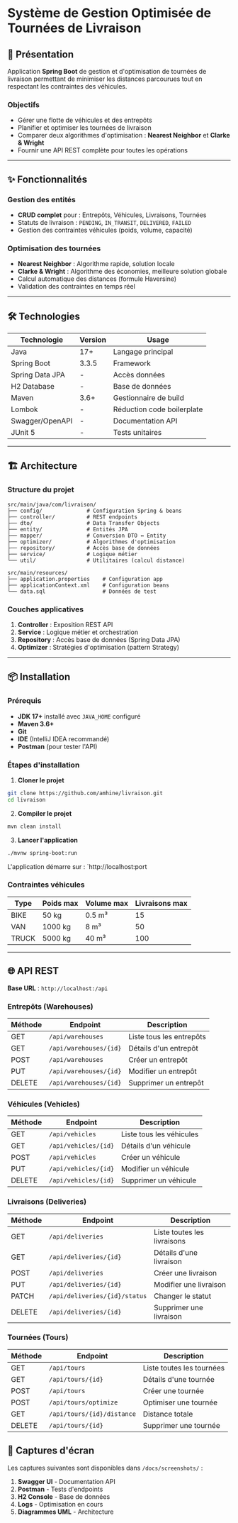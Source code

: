 # Système de Gestion Optimisée de Tournées de Livraison


## 🎯 Présentation

Application **Spring Boot** de gestion et d'optimisation de tournées de livraison permettant de minimiser les distances parcourues tout en respectant les contraintes des véhicules.

### Objectifs
- Gérer une flotte de véhicules et des entrepôts
- Planifier et optimiser les tournées de livraison
- Comparer deux algorithmes d'optimisation : **Nearest Neighbor** et **Clarke & Wright**
- Fournir une API REST complète pour toutes les opérations

---

## ✨ Fonctionnalités

### Gestion des entités
- **CRUD complet** pour : Entrepôts, Véhicules, Livraisons, Tournées
- Statuts de livraison : `PENDING`, `IN_TRANSIT`, `DELIVERED`, `FAILED`
- Gestion des contraintes véhicules (poids, volume, capacité)

### Optimisation des tournées
- **Nearest Neighbor** : Algorithme rapide, solution locale
- **Clarke & Wright** : Algorithme des économies, meilleure solution globale
- Calcul automatique des distances (formule Haversine)
- Validation des contraintes en temps réel

---

## 🛠️ Technologies

| Technologie | Version | Usage |
|------------|---------|-------|
| Java | 17+ | Langage principal |
| Spring Boot | 3.3.5 | Framework |
| Spring Data JPA | - | Accès données |
| H2 Database | - | Base de données |
| Maven | 3.6+ | Gestionnaire de build |
| Lombok | - | Réduction code boilerplate |
| Swagger/OpenAPI | - | Documentation API |
| JUnit 5 | - | Tests unitaires |

---

## 🏗️ Architecture

### Structure du projet
```
src/main/java/com/livraison/
├── config/              # Configuration Spring & beans
├── controller/          # REST endpoints
├── dto/                 # Data Transfer Objects
├── entity/              # Entités JPA
├── mapper/              # Conversion DTO ↔ Entity
├── optimizer/           # Algorithmes d'optimisation
├── repository/          # Accès base de données
├── service/             # Logique métier
└── util/                # Utilitaires (calcul distance)

src/main/resources/
├── application.properties    # Configuration app
├── applicationContext.xml    # Configuration beans
└── data.sql                  # Données de test
```

### Couches applicatives
1. **Controller** : Exposition REST API
2. **Service** : Logique métier et orchestration
3. **Repository** : Accès base de données (Spring Data JPA)
4. **Optimizer** : Stratégies d'optimisation (pattern Strategy)

---

## 📦 Installation

### Prérequis
- **JDK 17+** installé avec `JAVA_HOME` configuré
- **Maven 3.6+**
- **Git**
- **IDE** (IntelliJ IDEA recommandé)
- **Postman** (pour tester l'API)

### Étapes d'installation

1. **Cloner le projet**
```bash
git clone https://github.com/amhine/livraison.git
cd livraison
```

2. **Compiler le projet**
```bash
mvn clean install
```

3. **Lancer l'application**
```bash
./mvnw spring-boot:run
```

L'application démarre sur : `http://localhost:port


### Contraintes véhicules

| Type | Poids max | Volume max | Livraisons max |
|------|-----------|------------|----------------|
| BIKE | 50 kg | 0.5 m³ | 15 |
| VAN | 1000 kg | 8 m³ | 50 |
| TRUCK | 5000 kg | 40 m³ | 100 |

---

## 🌐 API REST

**Base URL** : `http://localhost:/api`

### Entrepôts (Warehouses)

| Méthode | Endpoint | Description |
|---------|----------|-------------|
| GET | `/api/warehouses` | Liste tous les entrepôts |
| GET | `/api/warehouses/{id}` | Détails d'un entrepôt |
| POST | `/api/warehouses` | Créer un entrepôt |
| PUT | `/api/warehouses/{id}` | Modifier un entrepôt |
| DELETE | `/api/warehouses/{id}` | Supprimer un entrepôt |

### Véhicules (Vehicles)

| Méthode | Endpoint | Description |
|---------|----------|-------------|
| GET | `/api/vehicles` | Liste tous les véhicules |
| GET | `/api/vehicles/{id}` | Détails d'un véhicule |
| POST | `/api/vehicles` | Créer un véhicule |
| PUT | `/api/vehicles/{id}` | Modifier un véhicule |
| DELETE | `/api/vehicles/{id}` | Supprimer un véhicule |

### Livraisons (Deliveries)

| Méthode | Endpoint | Description |
|---------|----------|-------------|
| GET | `/api/deliveries` | Liste toutes les livraisons |
| GET | `/api/deliveries/{id}` | Détails d'une livraison |
| POST | `/api/deliveries` | Créer une livraison |
| PUT | `/api/deliveries/{id}` | Modifier une livraison |
| PATCH | `/api/deliveries/{id}/status` | Changer le statut |
| DELETE | `/api/deliveries/{id}` | Supprimer une livraison |

### Tournées (Tours)

| Méthode | Endpoint | Description |
|---------|----------|-------------|
| GET | `/api/tours` | Liste toutes les tournées |
| GET | `/api/tours/{id}` | Détails d'une tournée |
| POST | `/api/tours` | Créer une tournée |
| POST | `/api/tours/optimize` | Optimiser une tournée |
| GET | `/api/tours/{id}/distance` | Distance totale |
| DELETE | `/api/tours/{id}` | Supprimer une tournée |


## 📸 Captures d'écran

Les captures suivantes sont disponibles dans `/docs/screenshots/` :

1. **Swagger UI** - Documentation API
2. **Postman** - Tests d'endpoints
3. **H2 Console** - Base de données
4. **Logs** - Optimisation en cours
5. **Diagrammes UML** - Architecture


